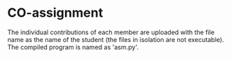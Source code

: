 # CO-assignment
The individual contributions of each member are uploaded with the file name as the name of the student (the files in isolation are not executable).
The compiled program is named as 'asm.py'.
